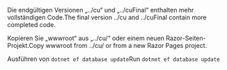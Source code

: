 <span data-ttu-id="44872-101">Die endgültigen Versionen „../cu“ und „../cuFinal“ enthalten mehr vollständigen Code.</span><span class="sxs-lookup"><span data-stu-id="44872-101">The final version ../cu and ../cuFinal contain more completed code.</span></span>

<span data-ttu-id="44872-102">Kopieren Sie „wwwroot“ aus „../cu/“ oder einem neuen Razor-Seiten-Projekt.</span><span class="sxs-lookup"><span data-stu-id="44872-102">Copy wwwroot from ../cu/ or from a new Razor Pages project.</span></span>

<span data-ttu-id="44872-103">Ausführen von `dotnet ef database update`</span><span class="sxs-lookup"><span data-stu-id="44872-103">Run `dotnet ef database update`</span></span>
